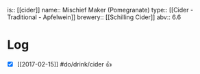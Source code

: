 is:: [[cider]]
name:: Mischief Maker (Pomegranate)
type:: [[Cider - Traditional - Apfelwein]]
brewery:: [[Schilling Cider]]
abv:: 6.6

# Log
- [x] [[2017-02-15]] #do/drink/cider 👍
